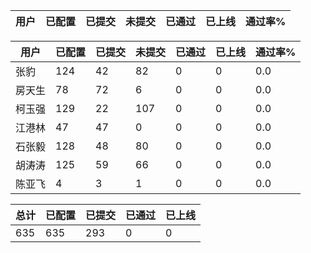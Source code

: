 | 用户 | 已配置 | 已提交 |未提交 | 已通过 | 已上线 | 通过率% |
|----|----|----|----|----|----|----|




| 用户 | 已配置 | 已提交 |未提交 | 已通过 | 已上线 | 通过率% |
|----|----|----|----|----|----|----|
| 张豹 | 124 | 42 | 82 | 0 | 0 | 0.0 |
| 房天生 | 78 | 72 | 6 | 0 | 0 | 0.0 |
| 柯玉强 | 129 | 22 | 107 | 0 | 0 | 0.0 |
| 江港林 | 47 | 47 | 0 | 0 | 0 | 0.0 |
| 石张毅 | 128 | 48 | 80 | 0 | 0 | 0.0 |
| 胡涛涛 | 125 | 59 | 66 | 0 | 0 | 0.0 |
| 陈亚飞 | 4 | 3 | 1 | 0 | 0 | 0.0 |




| 总计 | 已配置 | 已提交 | 已通过 | 已上线 |
|----|----|----|----|----|
| 635 | 635 | 293 | 0 | 0 |